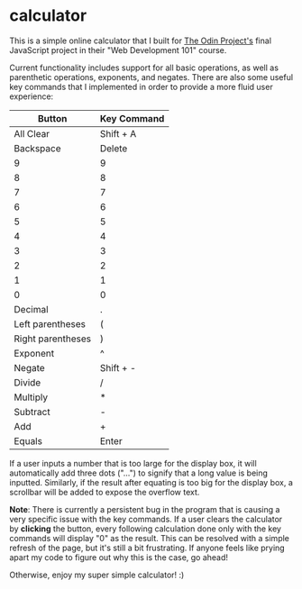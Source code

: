 # calculator
This is a simple online calculator that I built for [The Odin Project's](https://www.theodinproject.com/dashboard) final JavaScript project in their "Web Development 101" course.

Current functionality includes support for all basic operations, as well as parenthetic operations, exponents, and negates. There are also some useful key commands that I implemented in order to provide a more fluid user experience:

**Button**	      | **Key Command**
----------------- | ---------------
All Clear  		  | Shift + A
Backspace  		  | Delete
9		   		  | 9
8		   		  | 8
7		   		  | 7
6		  		  | 6
5		   		  | 5
4			      | 4
3		  		  | 3
2		   		  | 2
1		   		  | 1
0		   		  | 0
Decimal    		  | .
Left parentheses  | (
Right parentheses | )
Exponent          | ^
Negate 			  | Shift + -
Divide 			  | /
Multiply 		  | *
Subtract 		  | -
Add 			  | +
Equals 			  | Enter

If a user inputs a number that is too large for the display box, it will automatically add three dots ("...") to signify that a long value is being inputted. Similarly, if the result after equating is too big for the display box, a scrollbar will be added to expose the overflow text.

**Note**: There is currently a persistent bug in the program that is causing a very specific issue with the key commands. If a user clears the calculator by **clicking** the button, every following calculation done only with the key commands will display "0" as the result. This can be resolved with a simple refresh of the page, but it's still a bit frustrating. If anyone feels like prying apart my code to figure out why this is the case, go ahead! 

Otherwise, enjoy my super simple calculator! :)